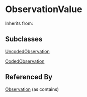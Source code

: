 
# ObservationValue

Inherits from: [](..//.md)

## Subclasses

[UncodedObservation](UncodedObservation.md)

[CodedObservation](CodedObservation.md)









## Referenced By

[Observation](Observation.md) (as contains)


